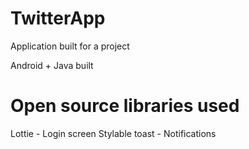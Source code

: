 TwitterApp
==========================

Application built for a project

Android + Java built

Open source libraries used
==========================

Lottie - Login screen
Stylable toast - Notifications
